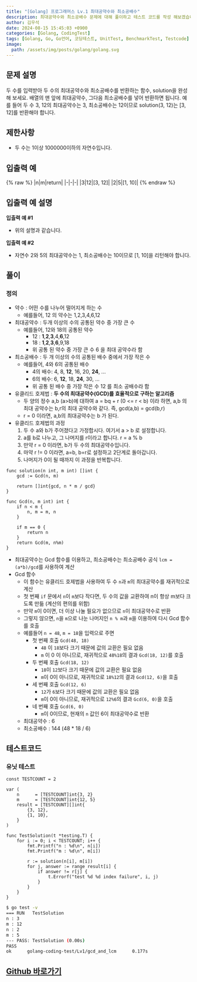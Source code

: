 ```yaml
---
title: "[Golang] 프로그래머스 Lv.1 최대공약수와 최소공배수"
description: 최대공약수와 최소공배수 문제에 대해 풀이하고 테스트 코드를 작성 해보겠습니다.
author: 김우석
date: 2024-08-15 15:45:03 +0900
categories: [Golang, CodingTest]
tags: [Golang, Go, Go언어, 코딩테스트, UnitTest, BenchmarkTest, Testcode]
image:
  path: /assets/img/posts/golang/golang.svg
---
```


## 문제 설명
두 수를 입력받아 두 수의 최대공약수와 최소공배수를 반환하는 함수, solution을 완성해 보세요. 배열의 맨 앞에 최대공약수, 그다음 최소공배수를 넣어 반환하면 됩니다. 예를 들어 두 수 3, 12의 최대공약수는 3, 최소공배수는 12이므로 solution(3, 12)는 [3, 12]를 반환해야 합니다.


## 제한사항
- 두 수는 1이상 1000000이하의 자연수입니다.


## 입출력 예
{% raw %}
|n|m|return|
|-|-|-|
|3|12|[3, 12]|
|2|5|[1, 10]|
{% endraw %}

## 입출력 예 설명
**입출력 예 #1**

- 위의 설명과 같습니다.

**입출력 예 #2**

- 자연수 2와 5의 최대공약수는 1, 최소공배수는 10이므로 [1, 10]을 리턴해야 합니다.

## 풀이 

### 정의
- 약수 : 어떤 수를 나누어 떨어지게 하는 수
	- 예를들어, 12 의 약수는 1,2,3,4,6,12
- 최대공약수 : 두개 이상의 수의 공통된 약수 중 가장 큰 수
	- 예를들어, 12와 18의 공통된 약수
		- 12 : **1**,**2**,**3**,4,**6**,12
		- 18 : **1**,**2**,**3**,**6**,9,18
		- 위 공통 된 약수 중 가장 큰 수 6 을 최대 공약수라 함
- 최소공배수 : 두 개 이상의 수의 공통된 배수 중에서 가장 작은 수
	- 예를들어, 4와 6의 공통된 배수
		- 4의 배수: 4, 8, **12**, 16, 20, **24**, ...
		- 6의 배수: 6, **12**, 18, **24**, 30, ...
		- 위 공통 된 배수 중 가장 작은 수 12 를 최소 공배수라 함
- 유클리드 호제법 : **두 수의 최대공약수(GCD)를 효율적으로 구하는 알고리즘**
	- 두 양의 정수 a,b (a>b)에 대하여 a = bq + r (0 <= r < b) 이라 하면, a,b 의 최대 공약수는 b,r의 최대 공약수와 같다. 즉,  gcd(a,b) = gcd(b,r)
	- r = 0 이라면, a,b의 최대공약수는 b 가 된다.
- 유클리드 호제법의 과정
	1. 두 수 a와 b가 주어졌다고 가정합시다. 여기서 a > b 로 설정합니다.
	2. a를 b로 나누고, 그 나머지를 r이라고 합니다. r = a % b
	3. 만약 r = 0 이라면, b가 두 수의 최대공약수입니다.
	4. 마약 r != 0 이라면, a=b, b=r로 설정하고 2단계로 돌아갑니다.
	5. 나머지가 0이 될 때까지 이 과정을 반복합니다.

```golang
func solution(n int, m int) []int {
	gcd := Gcd(n, m)

	return []int{gcd, n * m / gcd}
}

func Gcd(n, m int) int {
	if n < m {
		n, m = m, n
	}

	if m == 0 {
		return n
	}
	return Gcd(m, n%m)
}
```

- 최대공약수는 Gcd 함수를 이용하고, 최소공배수는 최소공배수 공식 `lcm = (a*b)/gcd`를 사용하여 계산
- Gcd 함수
	- 이 함수는 유클리드 호제법을 사용하여 두 수 `n`과 `m`의 최대공약수를 재귀적으로 계산
	- 첫 번째 `if` 문에서 `n`이 `m`보다 작다면, 두 수의 값을 교환하여 n이 항상 m보다 크도록 만듦 (계산의 편의를 위함)
	- 만약 `m`이 0이면, 더 이상 나눌 필요가 없으므로 `n`이 최대공약수로 반환
	- 그렇지 않으면, `n`을 `m`으로 나눈 나머지인 `n % m`과 `m`을 이용하여 다시 Gcd 함수를 호출
	- 예를들어 `n = 48`, `m = 18`을 입력으로 주면
		- 첫 번째 호출 `Gcd(48, 18)`
			- `48` 이 `18`보다 크기 때문에 값의 교환은 필요 없음
			- `m` 이 0 이 아니므로, 재귀적으로 `48%18`의 결과 `Gcd(18, 12)`를 호출
		- 두 번째 호출 `Gcd(18, 12)`
			- `18`이 `12`보다 크기 때문에 값의 교환은 필요 없음
			- `m`이 0이 아니므로, 재귀적으로 `18%12`의 결과 `Gcd(12, 6)`을 호출
		- 세 번째 호출 `Gcd(12, 6)`
			- `12`가 `6`보다 크기 때문에 값의 교환은 필요 없음
			- `m`이 0이 아니므로, 재귀적으로 `12%6`의 결과 `Gcd(6, 0)`을 호출
		- 네 번째 호출 `Gcd(6, 0)`
			- `m`이 0이므로, 현재의 `n` 값인 6이 최대공약수로 반환
	- 최대공약수 : 6
	- 최소공배수 : 144 (48 * 18 / 6)  


## 테스트코드
### 유닛 테스트
```golang
const TESTCOUNT = 2

var (
	n      = [TESTCOUNT]int{3, 2}
	m      = [TESTCOUNT]int{12, 5}
	result = [TESTCOUNT][]int{
		{3, 12},
		{1, 10},
	}
)

func TestSolution(t *testing.T) {
	for i := 0; i < TESTCOUNT; i++ {
		fmt.Printf("n : %d\n", n[i])
		fmt.Printf("m : %d\n", m[i])

		r := solution(n[i], m[i])
		for j, answer := range result[i] {
			if answer != r[j] {
				t.Errorf("test %d %d index failure", i, j)
			}
		}
	}
}

```

```bash
$ go test -v
=== RUN   TestSolution
n : 3
m : 12
n : 2
m : 5
--- PASS: TestSolution (0.00s)
PASS
ok      golang-coding-test/Lv1/gcd_and_lcm      0.177s
```

## [Github 바로가기](https://github.com/kr-goos/golang-coding-test/tree/master/programmers/Lv1/gcd_and_lcm)